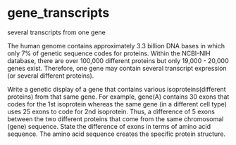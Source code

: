 # gene_transcripts
several transcripts from one gene

The human genome contains approximately 3.3 billion DNA bases in which only 7% of genetic sequence codes for proteins. Within the NCBI-NIH database, there are over 100,000 different proteins but only 19,000 - 20,000 genes exist. Therefore, one gene may contain several transcript expression (or several different proteins).

Write a genetic display of a gene that contains various isoproteins(different proteins) from that same gene. For example, gene(A) contains 30 exons that codes for the 1st isoprotein whereas the same gene (in a different cell type) uses 25 exons to code for 2nd isoprotein. Thus, a difference of 5 exons between the two different proteins that come from the same chromosomal (gene) sequence. State the difference of exons in terms of amino acid sequence. The amino acid sequence creates the specific protein structure.

